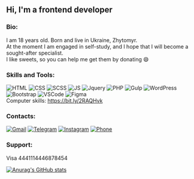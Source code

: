 ## Hi, I'm a frontend developer

### Bio:
 I am 18 years old. Born and live in Ukraine, Zhytomyr.  
 At the moment I am engaged in self-study, and I hope that I will become a sought-after specialist.  
 I like sweets, so you can help me get them by donating :smile:

### Skills and Tools:
![HTML](https://img.shields.io/badge/-HTML-0D1117?style=for-the-badge&logo=HTML5)
![CSS](https://img.shields.io/badge/-CSS-0D1117?style=for-the-badge&logo=CSS3)
![SCSS](https://img.shields.io/badge/-SCSS-0D1117?style=for-the-badge&logo=SASS)
![JS](https://img.shields.io/badge/-JavaScript-0D1117?style=for-the-badge&logo=Javascript)
![Jquery](https://img.shields.io/badge/-Jquery-0D1117?style=for-the-badge&logo=JQuery)
![PHP](https://img.shields.io/badge/-PHP-0D1117?style=for-the-badge&logo=php)
![Gulp](https://img.shields.io/badge/-Gulp-0D1117?style=for-the-badge&logo=Gulp)
![WordPress](https://img.shields.io/badge/-Wordpress-0D1117?style=for-the-badge&logo=WordPress)
![Bootstrap](https://img.shields.io/badge/-Bootstrap-0D1117?style=for-the-badge&logo=Bootstrap)
![VSCode](https://img.shields.io/badge/-VSCode-0D1117?style=for-the-badge&logo=VisualStudioCode)
![Figma](https://img.shields.io/badge/-Figma-0D1117?style=for-the-badge&logo=Figma)  
 Computer skills: https://bit.ly/2RAQHvk

### Contacts:

[![Gmail](https://img.shields.io/badge/-mail-0D1117?style=for-the-badge&logo=GMAIL)](invesvirt@gmail.com)
[![Telegram](https://img.shields.io/badge/-Telegram-0D1117?style=for-the-badge&logo=Telegram)](https://t.me/dodius)
[![Instagram](https://img.shields.io/badge/-Instagram-0D1117?style=for-the-badge&logo=instagram)](https://www.instagram.com/awesome_dodik/)
[![Phone](https://img.shields.io/badge/-:telephone_receiver:+38068376102-0D1117?style=for-the-badge)](+380683760102)

### Support:
Visa 4441114446878454

[![Anurag's GitHub stats](https://github-readme-stats.vercel.app/api?username=david-suh&hide=contribs&show_icons=true&theme=tokyonight)](https://github.com/anuraghazra/github-readme-stats)
